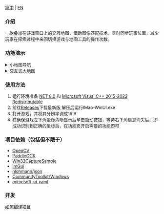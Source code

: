 [简中](README.md) | [EN](README.en.md) 

### 介绍
一款叠加在游戏窗口上的交互地图，借助图像匹配技术，实时同步玩家位置，减少玩家在探索过程中来回切换游戏与地图工具的操作次数。

### 功能演示
<details>
  <summary>小地图导航</summary>
  <img src="https://github.com/user-attachments/assets/058fec38-70c2-4fb9-9be5-4594970c7dce"/>
</details>

<details>
  <summary>交互式大地图</summary>
  <img src="https://github.com/user-attachments/assets/22ba7107-3640-4fc3-9a25-f030ab5106ef"/>
</details>

### 使用方法
1.  运行环境准备 [NET 8.0](https://dotnet.microsoft.com/en-us/download/dotnet/8.0) 和 [Microsoft Visual C++ 2015-2022 Redistributable](https://learn.microsoft.com/en-us/cpp/windows/latest-supported-vc-redist?view=msvc-170)
2.  前往[Releases](https://github.com/Yepin2022/IMao-Wuthering-Waves/releases)下载最新版 解压后运行IMao-WinUI.exe
3.  打开游戏，并将其分辨率调成16:9
4.  在确保游戏左下角坐标清晰显示后单击启动按钮，等待右下角信息消失后，即成功识别到正确的坐标后，在功能页开启需要的功能即可

### 项目依赖（包括但不限于）
* [OpenCV](https://github.com/opencv/opencv)
* [PaddleOCR](https://github.com/PaddlePaddle/PaddleOCR)
* [Win32CaptureSample](https://github.com/robmikh/Win32CaptureSample)
* [ImGui](https://github.com/ocornut/imgui)
* [nlohmann/json](https://github.com/nlohmann/json)
* [CommunityToolkit/Windows](https://github.com/CommunityToolkit/Windows)
* [microsoft-ui-xaml](https://github.com/microsoft/microsoft-ui-xaml)

### 开发
[如何编译项目](Docs/Compile_zh-Hans.md)

